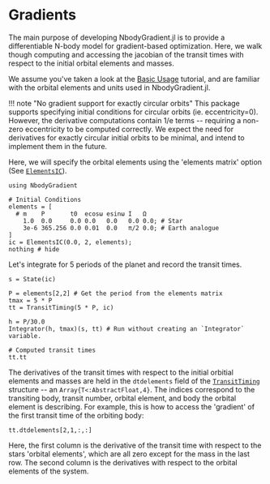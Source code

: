 # Gradients
The main purpose of developing NbodyGradient.jl is to provide a differentiable N-body model for gradient-based optimization. Here, we walk though computing and accessing the jacobian of the transit times with respect to the initial orbital elements and masses.

We assume you've taken a look at the [Basic Usage](@ref) tutorial, and are familiar with the orbital elements and units used in NbodyGradient.jl.

!!! note "No gradient support for exactly circular orbits"
    This package supports specifying initial conditions for circular orbits (ie. eccentricity=0). However, the derivative computations contain 1/e terms -- requiring a non-zero eccentricity to be computed correctly. We expect the need for derivatives for exactly circular initial orbits to be minimal, and intend to implement them in the future.

Here, we will specify the orbital elements using the 'elements matrix' option (See [`ElementsIC`](@ref)).
```@example 2
using NbodyGradient

# Initial Conditions
elements = [
  # m    P       t0  ecosω esinω I   Ω
    1.0  0.0     0.0 0.0   0.0   0.0 0.0; # Star
    3e-6 365.256 0.0 0.01  0.0   π/2 0.0; # Earth analogue
]
ic = ElementsIC(0.0, 2, elements);
nothing # hide
```

Let's integrate for 5 periods of the planet and record the transit times.
```@example 2
s = State(ic)

P = elements[2,2] # Get the period from the elements matrix
tmax = 5 * P
tt = TransitTiming(5 * P, ic)

h = P/30.0
Integrator(h, tmax)(s, tt) # Run without creating an `Integrator` variable.

# Computed transit times
tt.tt
```

The derivatives of the transit times with respect to the initial orbitial elements and masses are held in the `dtdelements` field of the [`TransitTiming`](@ref) structure -- an `Array{T<:AbstractFloat,4}`. The indices correspond to the transiting body, transit number, orbital element, and body the orbital element is describing. For example, this is how to access the 'gradient' of the first transit time of the orbiting body:

```@example 2
tt.dtdelements[2,1,:,:]
```
Here, the first column is the derivative of the transit time with respect to the stars 'orbital elements', which are all zero except for the mass in the last row. The second column is the derivatives with respect to the orbital elements of the system.